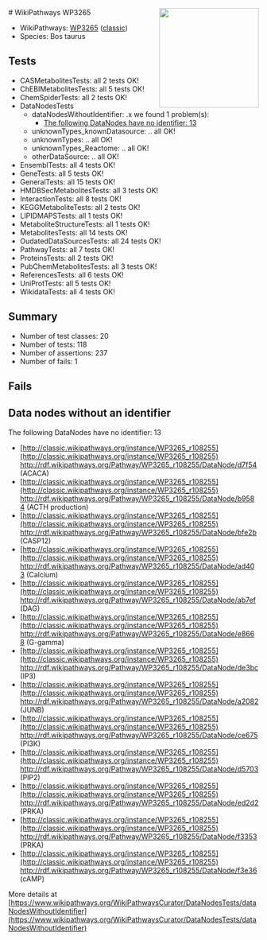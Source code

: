 <img style="float: right; width: 200px" src="https://upload.wikimedia.org/wikipedia/commons/thumb/8/83/Wplogo_with_text_500.png/640px-Wplogo_with_text_500.png" />
# WikiPathways WP3265

* WikiPathways: [WP3265](https://wikipathways.org/pathways/WP3265) ([classic](https://classic.wikipathways.org/instance/WP3265))
* Species: Bos taurus
## Tests
* CASMetabolitesTests: all 2 tests OK!
* ChEBIMetabolitesTests: all 5 tests OK!
* ChemSpiderTests: all 2 tests OK!
* DataNodesTests
    * dataNodesWithoutIdentifier: .x we found 1 problem(s):
        * [The following DataNodes have no identifier: 13](#8792c493)
    * unknownTypes_knownDatasource: .. all OK!
    * unknownTypes: .. all OK!
    * unknownTypes_Reactome: .. all OK!
    * otherDataSource: .. all OK!
* EnsemblTests: all 4 tests OK!
* GeneTests: all 5 tests OK!
* GeneralTests: all 15 tests OK!
* HMDBSecMetabolitesTests: all 3 tests OK!
* InteractionTests: all 8 tests OK!
* KEGGMetaboliteTests: all 2 tests OK!
* LIPIDMAPSTests: all 1 tests OK!
* MetaboliteStructureTests: all 1 tests OK!
* MetabolitesTests: all 14 tests OK!
* OudatedDataSourcesTests: all 24 tests OK!
* PathwayTests: all 7 tests OK!
* ProteinsTests: all 2 tests OK!
* PubChemMetabolitesTests: all 3 tests OK!
* ReferencesTests: all 6 tests OK!
* UniProtTests: all 5 tests OK!
* WikidataTests: all 4 tests OK!


## Summary

* Number of test classes: 20
* Number of tests: 118
* Number of assertions: 237
* Number of fails: 1

## Fails

<a name="8792c493" />

## Data nodes without an identifier

The following DataNodes have no identifier: 13

* [http://classic.wikipathways.org/instance/WP3265_r108255](http://classic.wikipathways.org/instance/WP3265_r108255) http://rdf.wikipathways.org/Pathway/WP3265_r108255/DataNode/d7f54 (ACACA)
* [http://classic.wikipathways.org/instance/WP3265_r108255](http://classic.wikipathways.org/instance/WP3265_r108255) http://rdf.wikipathways.org/Pathway/WP3265_r108255/DataNode/b9584 (ACTH production)
* [http://classic.wikipathways.org/instance/WP3265_r108255](http://classic.wikipathways.org/instance/WP3265_r108255) http://rdf.wikipathways.org/Pathway/WP3265_r108255/DataNode/bfe2b (CASP12)
* [http://classic.wikipathways.org/instance/WP3265_r108255](http://classic.wikipathways.org/instance/WP3265_r108255) http://rdf.wikipathways.org/Pathway/WP3265_r108255/DataNode/ad403 (Calcium)
* [http://classic.wikipathways.org/instance/WP3265_r108255](http://classic.wikipathways.org/instance/WP3265_r108255) http://rdf.wikipathways.org/Pathway/WP3265_r108255/DataNode/ab7ef (DAG)
* [http://classic.wikipathways.org/instance/WP3265_r108255](http://classic.wikipathways.org/instance/WP3265_r108255) http://rdf.wikipathways.org/Pathway/WP3265_r108255/DataNode/e8668 (G-gamma)
* [http://classic.wikipathways.org/instance/WP3265_r108255](http://classic.wikipathways.org/instance/WP3265_r108255) http://rdf.wikipathways.org/Pathway/WP3265_r108255/DataNode/de3bc (IP3)
* [http://classic.wikipathways.org/instance/WP3265_r108255](http://classic.wikipathways.org/instance/WP3265_r108255) http://rdf.wikipathways.org/Pathway/WP3265_r108255/DataNode/a2082 (JUNB)
* [http://classic.wikipathways.org/instance/WP3265_r108255](http://classic.wikipathways.org/instance/WP3265_r108255) http://rdf.wikipathways.org/Pathway/WP3265_r108255/DataNode/ce675 (PI3K)
* [http://classic.wikipathways.org/instance/WP3265_r108255](http://classic.wikipathways.org/instance/WP3265_r108255) http://rdf.wikipathways.org/Pathway/WP3265_r108255/DataNode/d5703 (PIP2)
* [http://classic.wikipathways.org/instance/WP3265_r108255](http://classic.wikipathways.org/instance/WP3265_r108255) http://rdf.wikipathways.org/Pathway/WP3265_r108255/DataNode/ed2d2 (PRKA)
* [http://classic.wikipathways.org/instance/WP3265_r108255](http://classic.wikipathways.org/instance/WP3265_r108255) http://rdf.wikipathways.org/Pathway/WP3265_r108255/DataNode/f3353 (PRKA)
* [http://classic.wikipathways.org/instance/WP3265_r108255](http://classic.wikipathways.org/instance/WP3265_r108255) http://rdf.wikipathways.org/Pathway/WP3265_r108255/DataNode/f3e36 (cAMP)


More details at [https://www.wikipathways.org/WikiPathwaysCurator/DataNodesTests/dataNodesWithoutIdentifier](https://www.wikipathways.org/WikiPathwaysCurator/DataNodesTests/dataNodesWithoutIdentifier)

